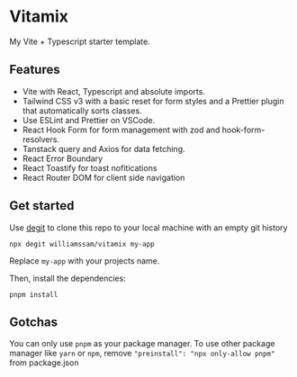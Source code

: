 # Vitamix

My Vite + Typescript starter template.

## Features

-  Vite with React, Typescript and absolute imports.
-  Tailwind CSS v3 with a basic reset for form styles and a Prettier plugin that automatically sorts classes.
-  Use ESLint and Prettier on VSCode.
-  React Hook Form for form management with zod and hook-form-resolvers.
-  Tanstack query and Axios for data fetching.
-  React Error Boundary
-  React Toastify for toast nofitications
-  React Router DOM for client side navigation

## Get started

Use [degit](https://github.com/Rich-Harris/degit) to clone this repo to your local machine with an empty git history

```
npx degit williamssam/vitamix my-app
```

Replace <code>my-app</code> with your projects name.

Then, install the dependencies:

```
pnpm install
```

## Gotchas

You can only use <code>pnpm</code> as your package manager. To use other package manager like <code>yarn</code> or <code>npm</code>, remove <code>"preinstall": "npx only-allow pnpm"</code> from package.json
